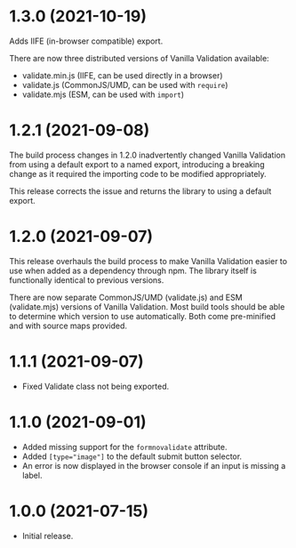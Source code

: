 # 1.3.0 (2021-10-19)

Adds IIFE (in-browser compatible) export.

There are now three distributed versions of Vanilla Validation available:

- validate.min.js (IIFE, can be used directly in a browser)
- validate.js (CommonJS/UMD, can be used with `require`)
- validate.mjs (ESM, can be used with `import`)

# 1.2.1 (2021-09-08)

The build process changes in 1.2.0 inadvertently changed Vanilla Validation from using a default export to a named export, introducing a breaking change as it required the importing code to be modified appropriately. 

This release corrects the issue and returns the library to using a default export. 

# 1.2.0 (2021-09-07)

This release overhauls the build process to make Vanilla Validation easier to use when added as a dependency through npm. The library itself is functionally identical to previous versions. 

There are now separate CommonJS/UMD (validate.js) and ESM (validate.mjs) versions of Vanilla Validation. Most build tools should be able to determine which version to use automatically. Both come pre-minified and with source maps provided. 

# 1.1.1 (2021-09-07)

- Fixed Validate class not being exported.

# 1.1.0 (2021-09-01)

- Added missing support for the `formnovalidate` attribute.
- Added `[type="image"]` to the default submit button selector.
- An error is now displayed in the browser console if an input is missing a label.

# 1.0.0 (2021-07-15)

- Initial release.